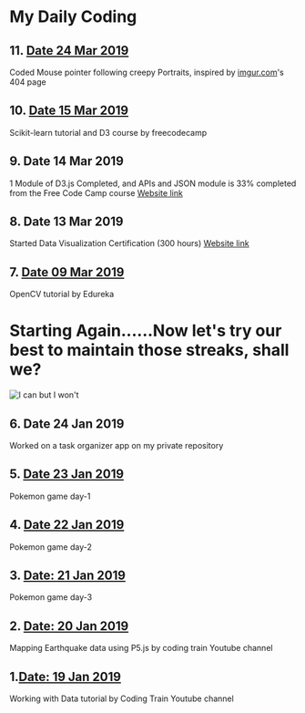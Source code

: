 # My Daily Coding
## 11. [Date 24 Mar 2019](https://github.com/narenbakshi97/daily_coding/tree/master/day%2011)
Coded Mouse pointer following creepy Portraits, inspired by [imgur.com](www.imgur.com)'s 404 page

## 10. [Date 15 Mar 2019](https://github.com/narenbakshi97/daily_coding/tree/master/day%2010)
Scikit-learn tutorial and D3 course by freecodecamp

## 9. Date 14 Mar 2019
1 Module of D3.js Completed, and APIs and JSON module is 33% completed from the Free Code Camp course
[Website link](https://learn.freecodecamp.org/data-visualization/data-visualization-with-d3)

## 8. Date 13 Mar 2019
Started Data Visualization Certification (300 hours)
[Website link](https://learn.freecodecamp.org/data-visualization/data-visualization-with-d3)

## 7. [Date 09 Mar 2019](https://github.com/narenbakshi97/daily_coding/tree/master/day%207)
OpenCV tutorial by Edureka

# Starting Again......Now let's try our best to maintain those streaks, shall we?
![I can but I won't](https://i.imgur.com/gRahCs0.jpg)

## 6. Date 24 Jan 2019
Worked on a task organizer app on my private repository

## 5. [Date 23 Jan 2019](https://github.com/narenbakshi97/daily_coding/tree/master/day%203%20to%205)
Pokemon game day-1

## 4. [Date 22 Jan 2019](https://github.com/narenbakshi97/daily_coding/tree/master/day%203%20to%205)
Pokemon game day-2

## 3. [Date: 21 Jan 2019](https://github.com/narenbakshi97/daily_coding/tree/master/day%203%20to%205)
Pokemon game day-3

## 2. [Date: 20 Jan 2019](https://github.com/narenbakshi97/daily_coding/tree/master/day%202)
Mapping Earthquake data using P5.js by coding train Youtube channel

## 1.[Date: 19 Jan 2019](https://github.com/narenbakshi97/daily_coding/tree/master/day%201)
Working with Data tutorial by Coding Train Youtube channel
